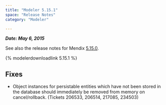 ```yaml
---
title: "Modeler 5.15.1"
space: "Release Notes"
category: "Modeler"

---
```


***Date: May 6, 2015***

See also the release notes for Mendix [5.15.0](5.15.0).

{% modelerdownloadlink 5.15.1 %}

## <a name="fixes" rel="nofollow"></a>

## Fixes

*   Object instances for persistable entities which have not been stored in the database should immediately be removed from memory on cancel/rollback. (Tickets 206533, 206514, 217085, 234503)
